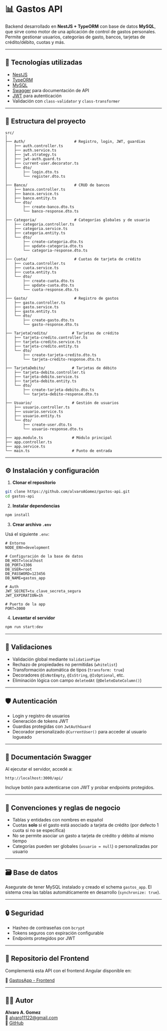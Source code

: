 # 📊 Gastos API

Backend desarrollado en **NestJS + TypeORM** con base de datos **MySQL**, que sirve como motor de una aplicación de control de gastos personales. Permite gestionar usuarios, categorías de gasto, bancos, tarjetas de crédito/débito, cuotas y más.

---

## 🚀 Tecnologías utilizadas

- [NestJS](https://nestjs.com/)
- [TypeORM](https://typeorm.io/)
- [MySQL](https://www.mysql.com/)
- [Swagger](https://swagger.io/) para documentación de API
- [JWT](https://jwt.io/) para autenticación
- Validación con `class-validator` y `class-transformer`

---

## 📁 Estructura del proyecto

```
src/
│
├── Auth/                      # Registro, login, JWT, guardias
│   ├── auth.controller.ts
│   ├── auth.service.ts
│   ├── jwt.strategy.ts
│   ├── jwt-auth.guard.ts
│   ├── current-user.decorator.ts
│   └── dto/
│       ├── login.dto.ts
│       └── register.dto.ts
│
├── Banco/                     # CRUD de bancos
│   ├── banco.controller.ts
│   ├── banco.service.ts
│   ├── banco.entity.ts
│   └── dto/
│       ├── create-banco.dto.ts
│       └── banco-response.dto.ts
│
├── Categoria/                 # Categorías globales y de usuario
│   ├── categoria.controller.ts
│   ├── categoria.service.ts
│   ├── categoria.entity.ts
│   └── dto/
│       ├── create-categoria.dto.ts
│       ├── update-categoria.dto.ts
│       └── categoria-response.dto.ts
│
├── Cuota/                     # Cuotas de tarjeta de crédito
│   ├── cuota.controller.ts
│   ├── cuota.service.ts
│   ├── cuota.entity.ts
│   └── dto/
│       ├── create-cuota.dto.ts
│       ├── update-cuota.dto.ts
│       └── cuota-response.dto.ts
│
├── Gasto/                     # Registro de gastos
│   ├── gasto.controller.ts
│   ├── gasto.service.ts
│   ├── gasto.entity.ts
│   └── dto/
│       ├── create-gasto.dto.ts
│       └── gasto-response.dto.ts
│
├── TarjetaCredito/           # Tarjetas de crédito
│   ├── tarjeta-credito.controller.ts
│   ├── tarjeta-credito.service.ts
│   ├── tarjeta-credito.entity.ts
│   └── dto/
│       ├── create-tarjeta-credito.dto.ts
│       └── tarjeta-credito-response.dto.ts
│
├── TarjetaDebito/            # Tarjetas de débito
│   ├── tarjeta-debito.controller.ts
│   ├── tarjeta-debito.service.ts
│   ├── tarjeta-debito.entity.ts
│   └── dto/
│       ├── create-tarjeta-debito.dto.ts
│       └── tarjeta-debito-response.dto.ts
│
├── Usuario/                  # Gestión de usuarios
│   ├── usuario.controller.ts
│   ├── usuario.service.ts
│   ├── usuario.entity.ts
│   └── dto/
│       ├── create-user.dto.ts
│       └── usuario-response.dto.ts
│
├── app.module.ts             # Módulo principal
├── app.controller.ts
├── app.service.ts
└── main.ts                   # Punto de entrada
```

---

## ⚙️ Instalación y configuración

1. **Clonar el repositorio**

```bash
git clone https://github.com/alvaroAGomez/gastos-api.git
cd gastos-api
```

2. **Instalar dependencias**

```bash
npm install
```

3. **Crear archivo `.env`**

Usá el siguiente `.env`:

```env
# Entorno
NODE_ENV=development

# Configuración de la base de datos
DB_HOST=localhost
DB_PORT=3306
DB_USER=root
DB_PASSWORD=123456
DB_NAME=gastos_app

# Auth
JWT_SECRET=tu_clave_secreta_segura
JWT_EXPIRATION=1h

# Puerto de la app
PORT=3000
```

4. **Levantar el servidor**

```bash
npm run start:dev
```

---

## 🧪 Validaciones

- Validación global mediante `ValidationPipe`
- Rechazo de propiedades no permitidas (`whitelist`)
- Transformación automática de tipos (`transform: true`)
- Decoradores `@IsNotEmpty`, `@IsString`, `@IsOptional`, etc.
- Eliminación lógica con campo `deletedAt` (`@DeleteDateColumn()`)

---

## 🛡️ Autenticación

- Login y registro de usuarios
- Generación de tokens JWT
- Guardias protegidas con `JwtAuthGuard`
- Decorador personalizado `@CurrentUser()` para acceder al usuario logueado

---

## 📖 Documentación Swagger

Al ejecutar el servidor, accedé a:

```
http://localhost:3000/api/
```

Incluye botón para autenticarse con JWT y probar endpoints protegidos.

---

## 🧱 Convenciones y reglas de negocio

- Tablas y entidades con nombres en español
- Cuotas **solo** si el gasto está asociado a tarjeta de crédito (por defecto 1 cuota si no se especifica)
- No se permite asociar un gasto a tarjeta de crédito y débito al mismo tiempo
- Categorías pueden ser globales (`usuario = null`) o personalizadas por usuario

---

## 🗃️ Base de datos

Asegurate de tener MySQL instalado y creado el schema `gastos_app`. El sistema crea las tablas automáticamente en desarrollo (`synchronize: true`).

---

## 🔒 Seguridad

- Hasheo de contraseñas con `bcrypt`
- Tokens seguros con expiración configurable
- Endpoints protegidos por JWT

---

## 📌 Repositorio del Frontend

Complementá esta API con el frontend Angular disponible en:

🔗 [GastosApp - Frontend](https://github.com/alvaroAGomez/GastosApp)

---

## 👨‍💻 Autor

**Alvaro A. Gomez**  
📧 alvaro11122@gmail.com  
🔗 [GitHub](https://github.com/alvaroAGomez)
